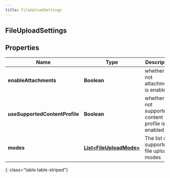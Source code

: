 ```yaml
---
title: FileUploadSettings
---
```

## FileUploadSettings


## Properties

| Name | Type | Description | Notes |
| ------------ | ------------- | ------------- | ------------- |
| **enableAttachments** | <!----><!---->**Boolean**<!----> | whether or not attachments is enabled |  [optional] |
| **useSupportedContentProfile** | <!----><!---->**Boolean**<!----> | whether or not supported content profile is enabled |  [optional] |
| **modes** | <!----><!---->[**List&lt;FileUploadMode&gt;**](FileUploadMode.html)<!----> | The list of supported file upload modes |  [optional] |
{: class="table table-striped"}



